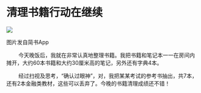 
# 清理书籍行动在继续

![](http://upload-images.jianshu.io/upload_images/3910675-bd5a23e2be3bf119.jpg?imageMogr2/auto-orient/strip%7CimageView2/2/w/1080/q/50)  

图片发自简书App

        今天晚饭后，我就在非常认真地整理书籍。我把书籍和笔记本一一在房间内摊开，大约60本书籍和大约30厘米高的笔记，另外还有字典4本。

        经过扫视及思考，“确认过眼神”，对，我把某某考试的参考书抽出，共7本，还有2本金融类教材，这些可以丢弃了。今晚的书籍清理成绩还不错！